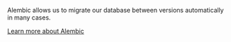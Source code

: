 Alembic allows us to migrate our database between versions automatically in many cases.

[Learn more about Alembic](https://github.com/sqlalchemy/alembic)